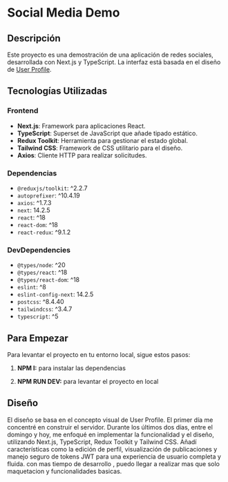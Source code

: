 # Social Media Demo

## Descripción

Este proyecto es una demostración de una aplicación de redes sociales, desarrollada con Next.js y TypeScript. La interfaz está basada en el diseño de [User Profile](https://dribbble.com/shots/2749686-User-Profile/attachments/558888?mode=media).

## Tecnologías Utilizadas

### Frontend

- **Next.js**: Framework para aplicaciones React.
- **TypeScript**: Superset de JavaScript que añade tipado estático.
- **Redux Toolkit**: Herramienta para gestionar el estado global.
- **Tailwind CSS**: Framework de CSS utilitario para el diseño.
- **Axios**: Cliente HTTP para realizar solicitudes.

### Dependencias

- `@reduxjs/toolkit`: ^2.2.7
- `autoprefixer`: ^10.4.19
- `axios`: ^1.7.3
- `next`: 14.2.5
- `react`: ^18
- `react-dom`: ^18
- `react-redux`: ^9.1.2

### DevDependencies

- `@types/node`: ^20
- `@types/react`: ^18
- `@types/react-dom`: ^18
- `eslint`: ^8
- `eslint-config-next`: 14.2.5
- `postcss`: ^8.4.40
- `tailwindcss`: ^3.4.7
- `typescript`: ^5

## Para Empezar

Para levantar el proyecto en tu entorno local, sigue estos pasos:

1. **NPM I:**
   para instalar las dependencias

2. **NPM RUN DEV:**
   para levantar el proyecto en local

## Diseño

El diseño se basa en el concepto visual de User Profile.
El primer día me concentré en construir el servidor.
Durante los últimos dos días, entre el domingo y hoy, me enfoqué en implementar la funcionalidad y el diseño, utilizando Next.js, TypeScript, Redux Toolkit y Tailwind CSS.
Añadí características como la edición de perfil, visualización de publicaciones y manejo seguro de tokens JWT para una experiencia de usuario completa y fluida.
con mas tiempo de desarrollo , puedo llegar a realizar mas que solo maquetacion y funcionalidades basicas.
